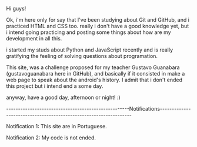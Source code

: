 Hi guys!

Ok, i'm here only for say that I've been studying about Git and GitHub, and i practiced HTML and CSS too. really i don't have a good knowledge yet, but i intend going practicing and posting some things about how are my development in all this.

i started my studs about Python and JavaScript recently and is really gratifying the feeling of solving questions about programation.

This site, was a challenge proposed for my teacher Gustavo Guanabara (gustavoguanabara here in GitHub), and basically if it consisted in make a web page to speak about the android's history. I admit that i don't ended this project but i intend end a some day.

anyway, have a good day, afternoon or night! :)


----------------------------------------------------Notifications------------------------------------------------------------------

Notification 1: This site are in Portuguese.

Notification 2: My code is not ended.

